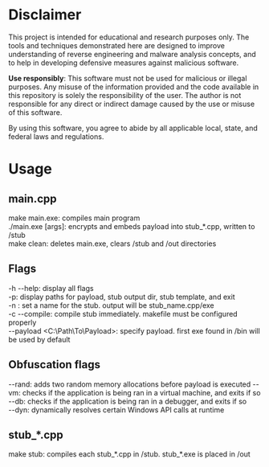 # Disclaimer

This project is intended for educational and research purposes only. The tools and techniques demonstrated here are designed to improve understanding of reverse engineering and malware analysis concepts, and to help in developing defensive measures against malicious software. 

**Use responsibly**: This software must not be used for malicious or illegal purposes. Any misuse of the information provided and the code available in this repository is solely the responsibility of the user. The author is not responsible for any direct or indirect damage caused by the use or misuse of this software.

By using this software, you agree to abide by all applicable local, state, and federal laws and regulations.
   
# Usage
## main.cpp  
make main.exe: compiles main program  
./main.exe [args]: encrypts and embeds payload into stub_\*.cpp, written to /stub  
make clean: deletes main.exe, clears /stub and /out directories  
## Flags  
-h --help: display all flags  
-p: display paths for payload, stub output dir, stub template, and exit  
-n <name>: set a name for the stub. output will be stub_name.cpp/exe  
-c --compile: compile stub immediately. makefile must be configured properly  
--payload <C:\Path\To\Payload>: specify payload. first exe found in /bin will be used by default  
## Obfuscation flags  
--rand: adds two random memory allocations before payload is executed 
--vm: checks if the application is being ran in a virtual machine, and exits if so  
--db: checks if the application is being ran in a debugger, and exits if so  
--dyn: dynamically resolves certain Windows API calls at runtime  
## stub_\*.cpp  
make stub: compiles each stub_\*.cpp in /stub. stub_\*.exe is placed in /out

